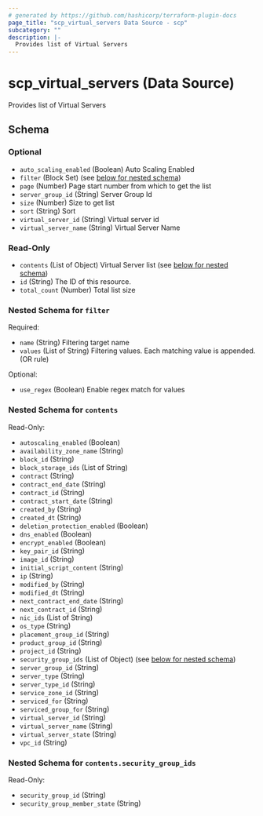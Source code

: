 ```yaml
---
# generated by https://github.com/hashicorp/terraform-plugin-docs
page_title: "scp_virtual_servers Data Source - scp"
subcategory: ""
description: |-
  Provides list of Virtual Servers
---
```


# scp_virtual_servers (Data Source)

Provides list of Virtual Servers



<!-- schema generated by tfplugindocs -->
## Schema

### Optional

- `auto_scaling_enabled` (Boolean) Auto Scaling Enabled
- `filter` (Block Set) (see [below for nested schema](#nestedblock--filter))
- `page` (Number) Page start number from which to get the list
- `server_group_id` (String) Server Group Id
- `size` (Number) Size to get list
- `sort` (String) Sort
- `virtual_server_id` (String) Virtual server id
- `virtual_server_name` (String) Virtual Server Name

### Read-Only

- `contents` (List of Object) Virtual Server list (see [below for nested schema](#nestedatt--contents))
- `id` (String) The ID of this resource.
- `total_count` (Number) Total list size

<a id="nestedblock--filter"></a>
### Nested Schema for `filter`

Required:

- `name` (String) Filtering target name
- `values` (List of String) Filtering values. Each matching value is appended. (OR rule)

Optional:

- `use_regex` (Boolean) Enable regex match for values


<a id="nestedatt--contents"></a>
### Nested Schema for `contents`

Read-Only:

- `autoscaling_enabled` (Boolean)
- `availability_zone_name` (String)
- `block_id` (String)
- `block_storage_ids` (List of String)
- `contract` (String)
- `contract_end_date` (String)
- `contract_id` (String)
- `contract_start_date` (String)
- `created_by` (String)
- `created_dt` (String)
- `deletion_protection_enabled` (Boolean)
- `dns_enabled` (Boolean)
- `encrypt_enabled` (Boolean)
- `key_pair_id` (String)
- `image_id` (String)
- `initial_script_content` (String)
- `ip` (String)
- `modified_by` (String)
- `modified_dt` (String)
- `next_contract_end_date` (String)
- `next_contract_id` (String)
- `nic_ids` (List of String)
- `os_type` (String)
- `placement_group_id` (String)
- `product_group_id` (String)
- `project_id` (String)
- `security_group_ids` (List of Object) (see [below for nested schema](#nestedobjatt--contents--security_group_ids))
- `server_group_id` (String)
- `server_type` (String)
- `server_type_id` (String)
- `service_zone_id` (String)
- `serviced_for` (String)
- `serviced_group_for` (String)
- `virtual_server_id` (String)
- `virtual_server_name` (String)
- `virtual_server_state` (String)
- `vpc_id` (String)

<a id="nestedobjatt--contents--security_group_ids"></a>
### Nested Schema for `contents.security_group_ids`

Read-Only:

- `security_group_id` (String)
- `security_group_member_state` (String)


